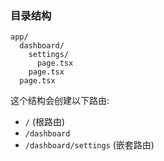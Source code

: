 ### 目录结构

```
app/
  dashboard/
    settings/
      page.tsx
    page.tsx
  page.tsx
```

这个结构会创建以下路由:
- `/` (根路由)
- `/dashboard`
- `/dashboard/settings` (嵌套路由)